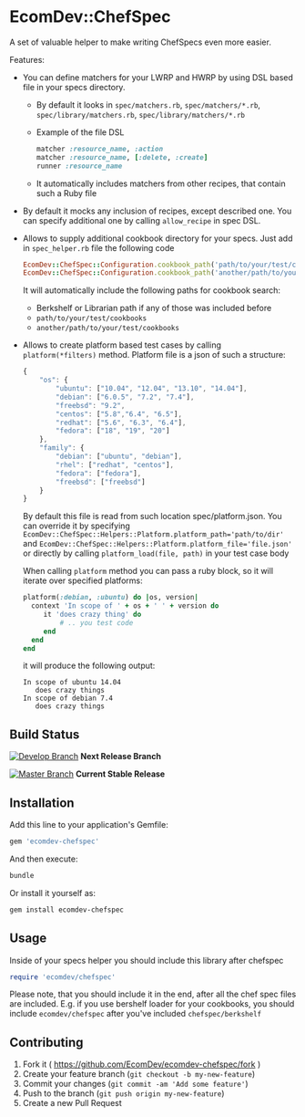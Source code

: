 # EcomDev::ChefSpec

A set of valuable helper to make writing ChefSpecs even more easier. 

Features:

 * You can define matchers for your LWRP and HWRP by using DSL based file in your specs directory. 
    * By default it looks in `spec/matchers.rb`, `spec/matchers/*.rb`,  `spec/library/matchers.rb`, `spec/library/matchers/*.rb`
    * Example of the file DSL
       
      ```ruby
      matcher :resource_name, :action
      matcher :resource_name, [:delete, :create]
      runner :resource_name
      ```
        
    * It automatically includes matchers from other recipes, that contain such a Ruby file
        
 * By default it mocks any inclusion of recipes, except described one. You can specify additional one by calling `allow_recipe` in spec DSL. 
 * Allows to supply additional cookbook directory for your specs. Just add in `spec_helper.rb` file the following code
       
   ```ruby
   EcomDev::ChefSpec::Configuration.cookbook_path('path/to/your/test/cookbooks')
   EcomDev::ChefSpec::Configuration.cookbook_path('another/path/to/your/test/cookbooks')
   ```
        
    It will automatically include the following paths for cookbook search:

    * Berkshelf or Librarian path if any of those was included before
    * `path/to/your/test/cookbooks`
    * `another/path/to/your/test/cookbooks`  
    
 * Allows to create platform based test cases by calling `platform(*filters)` method. Platform file is a json of such a structure:
    
   ```javascript
   {
       "os": {
           "ubuntu": ["10.04", "12.04", "13.10", "14.04"],
           "debian": ["6.0.5", "7.2", "7.4"],
           "freebsd": "9.2",
           "centos": ["5.8","6.4", "6.5"],
           "redhat": ["5.6", "6.3", "6.4"],
           "fedora": ["18", "19", "20"]
       },
       "family": {
           "debian": ["ubuntu", "debian"],
           "rhel": ["redhat", "centos"],
           "fedora": ["fedora"],
           "freebsd": ["freebsd"]
       }
   }
   ```
   
    By default this file is read from such location spec/platform.json. You can override it by specifying `EcomDev::ChefSpec::Helpers::Platform.platform_path='path/to/dir'` and `EcomDev::ChefSpec::Helpers::Platform.platform_file='file.json'` or directly by calling `platform_load(file, path)` in your test case body
    
    When calling `platform` method you can pass a ruby block, so it will iterate over specified platforms:
    
    ```ruby
    platform(:debian, :ubuntu) do |os, version|
      context 'In scope of ' + os + ' ' + version do
         it 'does crazy thing' do
             # .. you test code
         end
      end
    end
    ```
    
     it will produce the following output:

    ```
    In scope of ubuntu 14.04
       does crazy things
    In scope of debian 7.4
       does crazy things
    ```
   

## Build Status

[![Develop Branch](https://api.travis-ci.org/EcomDev/ecomdev-chefspec.svg?branch=develop)](https://travis-ci.org/EcomDev/ecomdev-chefspec) **Next Release Branch**
    
[![Master Branch](https://api.travis-ci.org/EcomDev/ecomdev-chefspec.svg)](https://travis-ci.org/EcomDev/ecomdev-chefspec) **Current Stable Release** 
   

## Installation

Add this line to your application's Gemfile:
   
```ruby
gem 'ecomdev-chefspec'
```

And then execute:
   
```bash
bundle
```

Or install it yourself as:

```bash
gem install ecomdev-chefspec
```

## Usage

Inside of your specs helper you should include this library after chefspec

```ruby
require 'ecomdev/chefspec'
```

Please note, that you should include it in the end, after all the chef spec files are included. E.g. if you use bershelf loader for your cookbooks, you should include `ecomdev/chefspec` after you've included `chefspec/berkshelf`

    

## Contributing

1. Fork it ( https://github.com/EcomDev/ecomdev-chefspec/fork )
2. Create your feature branch (`git checkout -b my-new-feature`)
3. Commit your changes (`git commit -am 'Add some feature'`)
4. Push to the branch (`git push origin my-new-feature`)
5. Create a new Pull Request
